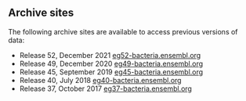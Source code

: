 ## Archive sites

The following archive sites are available to access previous versions of data:

 - Release 52, December 2021  [eg52-bacteria.ensembl.org](http://eg52-bacteria.ensembl.org)
 - Release 49, December 2020  [eg49-bacteria.ensembl.org](http://eg49-bacteria.ensembl.org)
 - Release 45, September 2019 [eg45-bacteria.ensembl.org](http://eg45-bacteria.ensembl.org)
 - Release 40, July 2018      [eg40-bacteria.ensembl.org](http://eg40-bacteria.ensembl.org)
 - Release 37, October 2017   [eg37-bacteria.ensembl.org](http://eg37-bacteria.ensembl.org)
